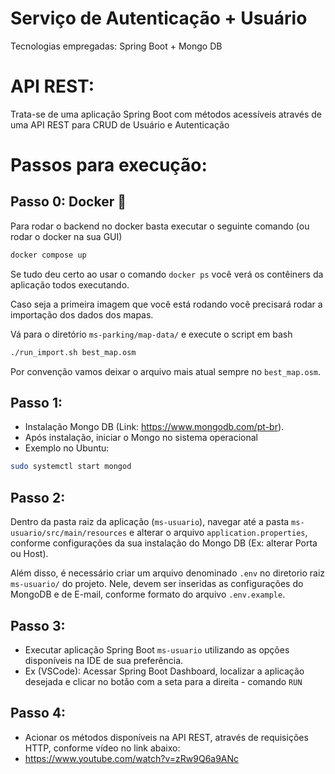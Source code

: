 # Serviço de Autenticação + Usuário
Tecnologias empregadas: Spring Boot + Mongo DB

# API REST:
Trata-se de uma aplicação Spring Boot com métodos acessíveis através de uma API REST para CRUD de Usuário e Autenticação

# Passos para execução:

## Passo 0: Docker 🐳

Para rodar o backend no docker basta executar o seguinte comando (ou rodar o docker na sua GUI)
```bash
docker compose up
```

Se tudo deu certo ao usar o comando `docker ps` você verá os contêiners da aplicação todos executando.

Caso seja a primeira imagem que você está rodando você precisará rodar a importação dos dados dos mapas.

Vá para o diretório `ms-parking/map-data/` e execute o script em bash
```bash
./run_import.sh best_map.osm
```

Por convenção vamos deixar o arquivo mais atual sempre no `best_map.osm`.


## Passo 1:
* Instalação Mongo DB (Link: https://www.mongodb.com/pt-br).
* Após instalação, iniciar o Mongo no sistema operacional
* Exemplo no Ubuntu:
```bash
sudo systemctl start mongod
```

## Passo 2:
Dentro da pasta raiz da aplicação (`ms-usuario`), navegar até a pasta `ms-usuario/src/main/resources` e alterar o arquivo `application.properties`, conforme configurações da sua instalação do Mongo DB (Ex: alterar Porta ou Host).

Além disso, é necessário criar um arquivo denominado `.env` no diretorio raiz `ms-usuario/` do projeto.
Nele, devem ser inseridas as configurações do MongoDB e de E-mail, conforme formato do arquivo `.env.example`.

## Passo 3:
* Executar aplicação Spring Boot `ms-usuario` utilizando as opções disponíveis na IDE de sua preferência.
* Ex (VSCode): Acessar Spring Boot Dashboard, localizar a aplicação desejada e clicar no botão com a seta para a direita - comando `RUN`

## Passo 4:
* Acionar os métodos disponíveis na API REST, através de requisições HTTP, conforme vídeo no link abaixo:
* https://www.youtube.com/watch?v=zRw9Q6a9ANc

